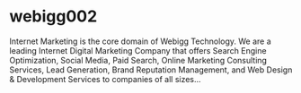 # webigg002
Internet Marketing is the core domain of Webigg Technology. We are a leading Internet Digital Marketing Company that offers Search Engine Optimization, Social Media, Paid Search, Online Marketing Consulting Services, Lead Generation, Brand Reputation Management, and Web Design &amp; Development Services to companies of all sizes...
